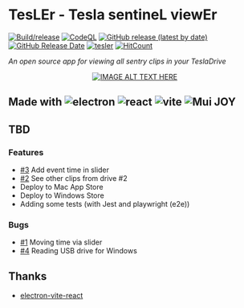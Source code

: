 # TesLEr - Tesla sentineL viewEr

[![Build/release](https://github.com/j-catania/TeslaSentinelViewer/actions/workflows/build.yml/badge.svg)](https://github.com/j-catania/TeslaSentinelViewer/actions/workflows/build.yml)
[![CodeQL](https://github.com/j-catania/TeslaSentinelViewer/actions/workflows/codeql.yml/badge.svg)](https://github.com/j-catania/TeslaSentinelViewer/actions/workflows/codeql.yml)
[![GitHub release (latest by date)](https://img.shields.io/github/v/release/j-catania/TeslaSentinelViewer)](https://github.com/j-catania/TeslaSentinelViewer/releases/latest)
[![GitHub Release Date](https://img.shields.io/github/release-date/j-catania/TeslaSentinelViewer)](https://github.com/j-catania/TeslaSentinelViewer/releases/latest)
[![tesler](https://snapcraft.io/tesler/badge.svg)](https://snapcraft.io/tesler)
[![HitCount](https://hits.dwyl.com/j-catania/TeslaSentinelViewer.svg)](https://hits.dwyl.com/j-catania/TeslaSentinelViewer)

_An open source app for viewing all sentry clips in your TeslaDrive_
<div align="center">

[![IMAGE ALT TEXT HERE](https://img.youtube.com/vi/6V6hZbN5eiw/0.jpg)](https://www.youtube.com/watch?v=6V6hZbN5eiw)

</div>

## Made with ![electron](https://img.shields.io/badge/electron-47848F.svg?style=for-the-badge&logo=electron&logoColor=white) ![react](https://img.shields.io/badge/react-61DAFB.svg?style=for-the-badge&logo=react&logoColor=white) ![vite](https://img.shields.io/badge/vite-646CFF.svg?style=for-the-badge&logo=vite&logoColor=white) ![Mui JOY](https://img.shields.io/badge/mui_joy-007FFF.svg?style=for-the-badge&logo=mui&logoColor=white)

## TBD
### Features
- [#3](https://github.com/j-catania/TeslaSentinelViewer/issues/3) Add event time in slider
- [#2](https://github.com/j-catania/TeslaSentinelViewer/issues/2) See other clips from drive #2
- Deploy to Mac App Store
- Deploy to Windows Store
- Adding some tests (with Jest and playwright (e2e))

### Bugs
- [#1](https://github.com/j-catania/TeslaSentinelViewer/issues/1) Moving time via slider
- [#4](https://github.com/j-catania/TeslaSentinelViewer/issues/4) Reading USB drive for Windows

## Thanks
- [electron-vite-react](https://github.com/electron-vite/electron-vite-react)
